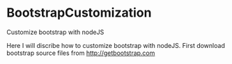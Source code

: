 # BootstrapCustomization
Customize bootstrap with nodeJS

Here I will discribe how to customize bootstrap with nodeJS.
First download bootstrap source files from http://getbootstrap.com
 